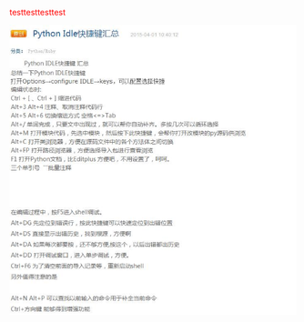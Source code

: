 <font color=red>testtesttesttest</font>

![1](https://github.com/ZGG2016/test/blob/master/IDLE%20%E5%BF%AB%E6%8D%B7%E9%94%AE.jpg?raw=true)


